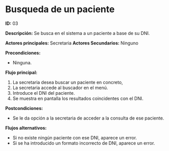 # Busqueda de un paciente

**ID:** 03

**Descripción:** Se busca en el sistema a un paciente a base de su DNI.

**Actores principales:** Secretaria
**Actores Secundarios:** Ninguno

**Precondiciones:**
* Ninguna.

**Flujo principal:**
1. La secretaria desea buscar un paciente en concreto,
2. La secretaria accede al buscador en el menú.
3. Introduce el DNI del paciente.
4. Se muestra en pantalla los resultados coincidentes con el DNI.

**Postcondiciones:**

* Se le da opción a la secretaria de acceder a la consulta de ese paciente.

**Flujos alternativos:**

* Si no existe ningún paciente con ese DNI, aparece un error.
* Si se ha introducido un formato incorrecto de DNI, aparece un error.

